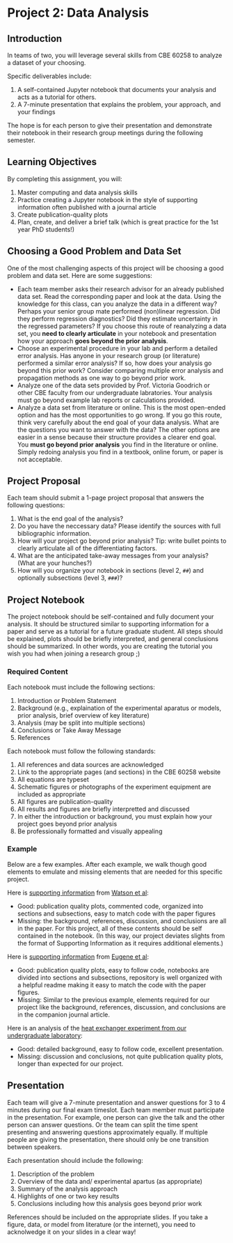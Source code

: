 # Project 2: Data Analysis

## Introduction

In teams of two, you will leverage several skills from CBE 60258 to analyze a dataset of your choosing.

Specific deliverables include:
1. A self-contained Jupyter notebook that documents your analysis and acts as a tutorial for others.
2. A 7-minute presentation that explains the problem, your approach, and your findings

The hope is for each person to give their presentation and demonstrate their notebook in their research group meetings during the following semester.

## Learning Objectives

By completing this assignment, you will:
1. Master computing and data analysis skills
2. Practice creating a Jupyter notebook in the style of supporting information often published with a journal article
3. Create publication-quality plots
3. Plan, create, and deliver a brief talk (which is great practice for the 1st year PhD students!)

## Choosing a Good Problem and Data Set

One of the most challenging aspects of this project will be choosing a good problem and data set. Here are some suggestions:
* Each team member asks their research advisor for an already published data set. Read the corresponding paper and look at the data. Using the knowledge for this class, can you analyze the data in a different way? Perhaps your senior group mate performed (non)linear regression. Did they perform regression diagnostics? Did they estimate uncertainty in the regressed parameters? If you choose this route of reanalyzing a data set, you **need to clearly articulate** in your notebook and presentation how your approach **goes beyond the prior analysis**.
* Choose an experimental procedure in your lab and perform a detailed error analysis. Has anyone in your research group (or literature) performed a similar error analysis? If so, how does your analysis go beyond this prior work? Consider comparing multiple error analysis and propagation methods as one way to go beyond prior work.
* Analyze one of the data sets provided by Prof. Victoria Goodrich or other CBE faculty from our undergraduate labratories. Your analysis must go beyond example lab reports or calculations provided.
* Analyze a data set from literature or online. This is the most open-ended option and has the most opportunities to go wrong. If you go this route, think very carefully about the end goal of your data analysis. What are the questions you want to answer with the data? The other options are easier in a sense because their structure provides a clearer end goal. You **must go beyond prior analysis** you find in the literature or online. Simply redoing analysis you find in a textbook, online forum, or paper is not acceptable.

## Project Proposal

Each team should submit a 1-page project proposal that answers the following questions:
1. What is the end goal of the analysis?
2. Do you have the neccessary data? Please identify the sources with full bibliographic information.
3. How will your project go beyond prior analysis? Tip: write bullet points to clearly articulate all of the differentiating factors.
4. What are the anticipated take-away messages from your analysis? (What are your hunches?)
5. How will you organize your notebook in sections (level 2, `##`) and optionally subsections (level 3, `###`)?

## Project Notebook

The project notebook should be self-contained and fully document your analysis. It should be structured similar to supporting information for a paper and serve as a tutorial for a future graduate student. All steps should be explained, plots should be briefly interpreted, and general conclusions should be summarized. In other words, you are creating the tutorial you wish you had when joining a research group ;)

### Required Content

Each notebook must include the following sections:
1. Introduction or Problem Statement
2. Background (e.g., explaination of the experimental aparatus or models, prior analysis, brief overview of key literature)
2. Analysis (may be split into multiple sections)
4. Conclusions or Take Away Message
5. References

Each notebook must follow the following standards:
1. All references and data sources are acknowledged
2. Link to the appropriate pages (and sections) in the CBE 60258 website
3. All equations are typeset
4. Schematic figures or photographs of the experiment equipment are included as appropriate
5. All figures are publication-quality
6. All results and figures are briefly interpretted and discussed
7. In either the introduction or background, you must explain how your project goes beyond prior analysis
8. Be professionally formatted and visually appealing

### Example

Below are a few examples. After each example, we walk though good elements to emulate and missing elements that are needed for this specific project.

Here is [supporting information](https://github.com/dowlinglab/CO2-to-carbs-analysis/blob/main/Watson_supporting_calculations.ipynb) from [Watson et al](https://pubs.acs.org/doi/full/10.1021/acsenergylett.2c01550):
* Good: publication quality plots, commented code, organized into sections and subsections, easy to match code with the paper figures
* Missing: the background, references, discussion, and conclusions are all in the paper. For this project, all of these contents should be self contained in the notebook. (In this way, our project deviates slights from the format of Supporting Information as it requires additional elements.)

Here is [supporting information](https://github.com/dowlinglab/multiscale-adsorption-targets) from [Eugene et al](https://pubs.acs.org/doi/10.1021/acsestengg.0c00046):
* Good: publication quality plots, easy to follow code, notebooks are divided into sections and subsections, repository is well organized with a helpful readme making it easy to match the code with the paper figures.
* Missing: Similar to the previous example, elements required for our project like the background, references, discussion, and conclusions are in the companion journal article.

Here is an analysis of the [heat exchanger experiment from our undergraduate laboratory](https://jckantor.github.io/cbe31358-book/notebooks/01/00_hx.html):
* Good: detailed background, easy to follow code, excellent presentation.
* Missing: discussion and conclusions, not quite publication quality plots, longer than expected for our project.

## Presentation

Each team will give a 7-minute presentation and answer questions for 3 to 4 minutes during our final exam timeslot. Each team member must participate in the presentation. For example, one person can give the talk and the other person can answer questions. Or the team can split the time spent presenting and answering questions approximately equally. If multiple people are giving the presentation, there should only be one transition between speakers.

Each presentation should include the following:
1. Description of the problem
2. Overview of the data and/ experimental apartus (as appropriate)
3. Summary of the analysis approach
4. Highlights of one or two key results
5. Conclusions including how this analysis goes beyond prior work

References should be included on the appropriate slides. If you take a figure, data, or model from literature (or the internet), you need to acknolwedge it on your slides in a clear way!
